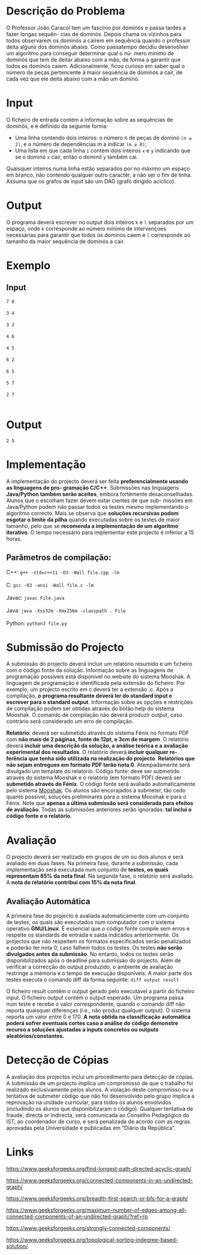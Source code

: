 # Descrição do Problema
O Professor João Caracol tem um fascínio por dominós e passa tardes a fazer longas sequên-
cias de dominós. Depois chama os vizinhos para todos observarem os dominós a cairem em
sequência quando o professor deita alguns dos dominós abaixo.
Como passatempo decidiu desenvolver um algoritmo para conseguir determinar qual o nú-
mero mínimo de dominós que tem de deitar abaixo com a mão, de forma a garantir que todos os
dominós caiem. Adicionalmente, ficou curioso em saber qual o número de peças pertencente à
maior sequência de dominós a cair, de cada vez que ele deita abaixo com a mão um dominó.

# Input
O ficheiro de entrada contém a informação sobre as sequências de dominós, e é definido da
seguinte forma:
 - Uma linha contendo dois inteiros: o número n de peças de dominó `(n ≥ 2)`, e o número
de dependências m a indicar `(m ≥ 0)`;
 - Uma lista em que cada linha `i` contém dois inteiros `x` e `y` indicando que se o dominó `x` cair,
então o dominó `y` também cai.

Quaisquer inteiros numa linha estão separados por no máximo um espaço em branco, não
contendo qualquer outro caractér, a não ser o fim de linha.
Assuma que os grafos de input são um DAG (grafo dirigido acíclico).

# Output
O programa deverá escrever no output dois inteiros `k` e `l` separados por um espaço, onde `k`
corresponde ao número mínimo de intervençoes necessárias para garantir que todos os dominós
caem e `l` corresponde ao tamanho da maior sequência de dominós a cair.

# Exemplo

## Input
`7 8`<br/><br/>
`3 4`<br/><br/>
`3 2`<br/><br/>
`4 6`<br/><br/>
`4 5`<br/><br/>
`6 2`<br/><br/>
`6 5`<br/><br/>
`5 7`<br/><br/>
`2 7`<br/><br/>

 # Output
`2 5`

# Implementação
A implementação do projecto deverá ser feita **preferencialmente usando as linguagens de pro-
gramação C/C++**. Submissões nas linguagens **Java/Python também serão aceites**, embora
fortemente desaconselhadas. Alunos que o escolham fazer devem estar cientes de que sub-
missões em Java/Python podem não passar todos os testes mesmo implementando o algoritmo
correcto. Mais se observa que **soluções recursivas podem esgotar o limite da pilha** quando
executadas sobre os testes de maior tamanho, pelo que se **recomenda a implementação de um
algoritmo iterativo**.
O tempo necessário para implementar este projecto é inferior a 15 horas.

## Parâmetros de compilação:
C++: `g++ -std=c++11 -O3 -Wall file.cpp -lm`<br/><br/>
C: `gcc -O3 -ansi -Wall file.c -lm`<br/><br/>
Javac: `javac File.java`<br/><br/>
Java: `java -Xss32m -Xmx256m -classpath . File`<br/><br/>
Python: `python3 file.py`

# Submissão do Projecto
A submissão do projecto deverá incluir um relatório resumido e um ficheiro com o código
fonte da solução. Informação sobre as linguagens de programação possíveis está disponível
no website do sistema Mooshak. A linguagem de programação é identificada pela extensão do
ficheiro. Por exemplo, um projecto escrito em c deverá ter a extensão .c. Após a compilação,
**o programa resultante deverá ler do standard input e escrever para o standard output**.
Informação sobre as opções e restrições de compilação podem ser obtidas através do botão help
do sistema Mooshak. O comando de compilação não deverá produzir output, caso contrário
será considerado um erro de compilação.

**Relatório**: deverá ser submetido através do sistema Fénix no formato PDF com **não mais de 2
páginas, fonte de 12pt, e 3cm de margem**. O relatório deverá **incluir uma descrição da solução, a
análise teórica e a avaliação experimental dos resultados**. O relatório deverá **incluir qualquer re-
ferência que tenha sido utilizada na realização do projecto**. **Relatórios que não sejam entregues
em formato PDF terão nota 0**. Atempadamente será divulgado um template do relatório.
Código fonte: deve ser submetido através do sistema Mooshak e o relatório (em formato PDF)
deverá ser **submetido através do Fénix**. O código fonte será avaliado automaticamente pelo sistema [Mooshak](http://acp.tecnico.ulisboa.pt/~mooshak/). Os alunos são encorajados a submeter, tão cedo quanto possível, soluções preliminares para o sistema Mooshak
e para o Fénix. Note que **apenas a última submissão será considerada para efeitos de avaliação**.
Todas as submissões anteriores serão ignoradas: **tal inclui o código fonte e o relatório**.

# Avaliação
O projecto deverá ser realizado em grupos de um ou dois alunos e será avaliado em duas fases.
Na primeira fase, durante a submissão, cada implementação será executada num conjunto de
**testes, os quais representam 85% da nota final**. Na segunda fase, o relatório será avaliado. A
**nota do relatório contribui com 15% da nota final**.

## Avaliação Automática
A primeira fase do projecto é avaliada automaticamente com um conjunto de testes, os quais são
executados num computador com o sistema operativo **GNU/Linux**. É essencial que o código
fonte compile sem erros e respeite os standards de entrada e saída indicados anteriormente. Os
projectos que não respeitem os formatos especificados serão penalizados e poderão ter nota 0,
caso falhem todos os testes. Os testes **não serão divulgados antes da submissão**. No entanto,
todos os testes serão disponibilizados após o deadline para submissão do projecto. Além de verificar
a correcção do output produzido, o ambiente de avaliação restringe a mémoria e o tempo
de execução disponíveis. A maior parte dos testes executa o comando diff da forma seguinte:
`diff output result`

O ficheiro result contém o output gerado pelo executável a partir do ficheiro input. O
ficheiro output contém o output esperado. Um programa passa num teste e recebe o valor
correspondente, quando o comando diff não reporta quaisquer diferenças (i.e., não produz
qualquer output). O sistema reporta um valor entre 0 e 170.
**A nota obtida na classificação automática poderá sofrer eventuais cortes caso a análise do código
demonstre recurso a soluções ajustadas a inputs concretos ou outputs aleatórios/constantes.**

# Detecção de Cópias
A avaliação dos projectos inclui um procedimento para detecção de cópias. A submissão de um
projecto implica um compromisso de que o trabalho foi realizado exclusivamente pelos alunos.
A violação deste compromisso ou a tentativa de submeter código que não foi desenvolvido pelo
grupo implica a reprovação na unidade curricular, para todos os alunos envolvidos (includindo
os alunos que disponibilizaram o código). Qualquer tentativa de fraude, directa or indirecta,
será comunicada ao Conselho Pedagógico do IST, ao coordenador de curso, e será penalizada
de acordo com as regras aprovadas pela Universidade e publicadas em “Diário da República”.

# Links
https://www.geeksforgeeks.org/find-longest-path-directed-acyclic-graph/

https://www.geeksforgeeks.org/connected-components-in-an-undirected-graph/

https://www.geeksforgeeks.org/breadth-first-search-or-bfs-for-a-graph/

https://www.geeksforgeeks.org/maximum-number-of-edges-among-all-connected-components-of-an-undirected-graph/?ref=rp

https://www.geeksforgeeks.org/strongly-connected-components/

https://www.geeksforgeeks.org/topological-sorting-indegree-based-solution/
